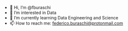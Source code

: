 - 👋 Hi, I’m @fburaschi
- 👀 I’m interested in Data 
- 🌱 I’m currently learning Data Engineering and Science
- 📫 How to reach me: federico.buraschi@protonmail.com

